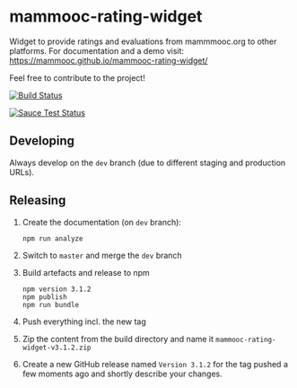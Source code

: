 # mammooc-rating-widget
Widget to provide ratings and evaluations from mammmooc.org to other platforms. For documentation and a demo visit:
https://mammooc.github.io/mammooc-rating-widget/

Feel free to contribute to the project!

[![Build Status](https://travis-ci.com/mammooc/mammooc-rating-widget.svg?branch=master)](https://travis-ci.com/mammooc/mammooc-rating-widget)

[![Sauce Test Status](https://saucelabs.com/browser-matrix/mammooc.svg)](https://saucelabs.com/u/mammooc)

## Developing

Always develop on the `dev` branch (due to different staging and production URLs).

## Releasing

1. Create the documentation (on `dev` branch):
   ```
   npm run analyze
   ```

2. Switch to `master` and merge the `dev` branch

3. Build artefacts and release to npm

   ```
   npm version 3.1.2
   npm publish
   npm run bundle
   ```

4. Push everything incl. the new tag

5. Zip the content from the build directory and name it `mammooc-rating-widget-v3.1.2.zip`

6. Create a new GitHub release named `Version 3.1.2` for the tag pushed a few moments ago and shortly describe your changes.
